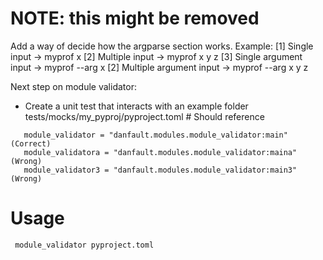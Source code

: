 # NOTE: this might be removed

Add a way of decide how the argparse section works. Example:
    [1] Single input            -> myprof x
    [2] Multiple input          -> myprof x y z
    [3] Single argument input   -> myprof --arg x
    [2] Multiple argument input -> myprof --arg x y z



Next step on module validator:
- Create a unit test that interacts with an example folder
tests/mocks/my_pyproj/pyproject.toml # Should reference 
```
   module_validator = "danfault.modules.module_validator:main"   (Correct)
   module_validatora = "danfault.modules.module_validator:maina" (Wrong)
   module_validator3 = "danfault.modules.module_validator:main3" (Wrong)
```

# Usage
```
 module_validator pyproject.toml
```